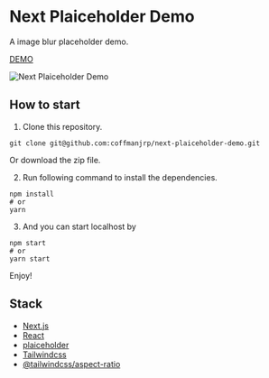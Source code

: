 # Next Plaiceholder Demo

A image blur placeholder demo.

[DEMO](https://next-plaiceholder-demo.vercel.app/)

![Next Plaiceholder Demo](https://res.cloudinary.com/coffmanjrp-dev/image/upload/v1643176443/coffmanjrp.io/next_plaiceholder_demo_8591f02cdd.png)

## How to start

1. Clone this repository.

```
git clone git@github.com:coffmanjrp/next-plaiceholder-demo.git
```

Or download the zip file.

2. Run following command to install the dependencies.

```
npm install
# or
yarn
```

3. And you can start localhost by

```
npm start
# or
yarn start
```

Enjoy!

## Stack

- [Next.js](https://nextjs.org/)
- [React](https://reactjs.org/)
- [plaiceholder](https://plaiceholder.co/)
- [Tailwindcss](https://tailwindcss.com/)
- [@tailwindcss/aspect-ratio](https://github.com/tailwindlabs/tailwindcss-aspect-ratio)
